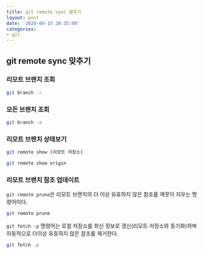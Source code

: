 ```yaml
---
title: git remote sync 맞추기
layout: post
date: '2020-09-15 20:35:00'
categories:
- git
---
```


## git remote sync 맞추기

### 리모트 브랜치 조회

```bash
git branch -r
```

### 모든 브랜치 조회

```bash
git branch -a
```

### 리모트 브랜치 상태보기

```bash
git remote show (리모트 저장소)

git remote show origin
```

### 리모트 브랜치 참조 업데이트

`git remote prune`은 리모트 브랜치의 더 이상 유효하지 않은 참조를 깨끗이 지우는 명령어이다.

```bash
git remote prune
```

`git fetch -p` 명령어는 로컬 저장소를 최신 정보로 갱신(리모트 저장소와 동기화)하며 자동적으로 더이상 유효하지 않은 참조를 제거한다.

```bash
git fetch -p
```
